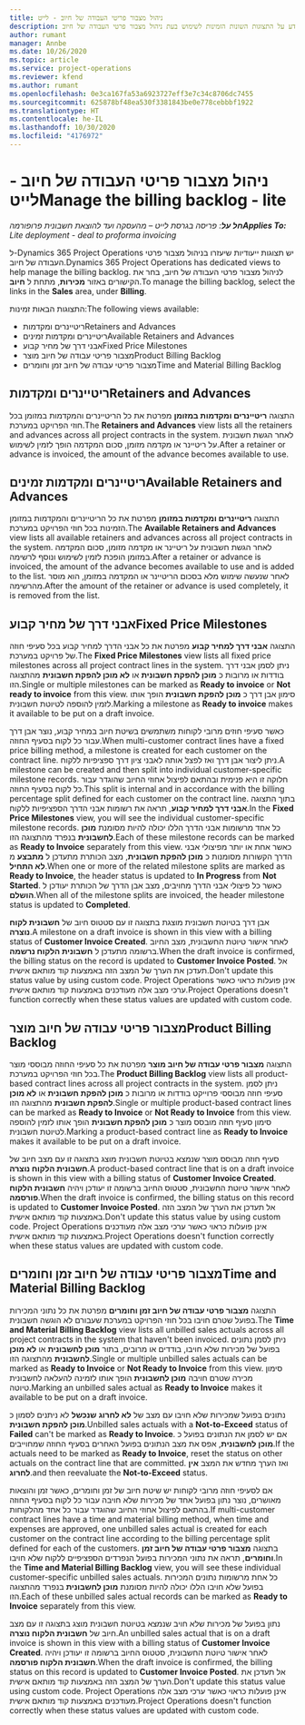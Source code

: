```yaml
---
title: ניהול מצבור פריטי העבודה של חיוב - לייט
description: נושא זה מספק מידע על התצוגות השונות הזמינות לשימוש בעת ניהול מצבור פרטי העבודה של חיוב.
author: rumant
manager: Annbe
ms.date: 10/26/2020
ms.topic: article
ms.service: project-operations
ms.reviewer: kfend
ms.author: rumant
ms.openlocfilehash: 0e3ca167fa53a6923727eff3e7c34c8706dc7455
ms.sourcegitcommit: 625878bf48ea530f3381843be0e778cebbbf1922
ms.translationtype: HT
ms.contentlocale: he-IL
ms.lasthandoff: 10/30/2020
ms.locfileid: "4176972"
---
```

# <a name="manage-the-billing-backlog---lite"></a><span data-ttu-id="33b3d-103">ניהול מצבור פריטי העבודה של חיוב - לייט</span><span class="sxs-lookup"><span data-stu-id="33b3d-103">Manage the billing backlog - lite</span></span>

<span data-ttu-id="33b3d-104">_**חל על**: פריסה בגרסת לייט – מהעסקה ועד להוצאת חשבונית פרופורמה_</span><span class="sxs-lookup"><span data-stu-id="33b3d-104">_**Applies To:** Lite deployment - deal to proforma invoicing_</span></span>

<span data-ttu-id="33b3d-105">ל-Dynamics 365 Project Operations יש תצוגות ייעודיות שיעזרו בניהול מצבור פרטי העבודה של חיוב.</span><span class="sxs-lookup"><span data-stu-id="33b3d-105">Dynamics 365 Project Operations has dedicated views to help manage the billing backlog.</span></span> <span data-ttu-id="33b3d-106">לניהול מצבור פרטי העבודה של חיוב, בחר את הקישורים באזור **מכירות**, מתחת ל **חיוב**.</span><span class="sxs-lookup"><span data-stu-id="33b3d-106">To manage the billing backlog, select the links in the **Sales** area, under **Billing**.</span></span> 

<span data-ttu-id="33b3d-107">התצוגות הבאות זמינות:</span><span class="sxs-lookup"><span data-stu-id="33b3d-107">The following views available:</span></span>

- <span data-ttu-id="33b3d-108">ריטיינרים ומקדמות</span><span class="sxs-lookup"><span data-stu-id="33b3d-108">Retainers and Advances</span></span>
- <span data-ttu-id="33b3d-109">ריטיינרים ומקדמות זמינים</span><span class="sxs-lookup"><span data-stu-id="33b3d-109">Available Retainers and Advances</span></span>
- <span data-ttu-id="33b3d-110">אבני דרך של מחיר קבוע</span><span class="sxs-lookup"><span data-stu-id="33b3d-110">Fixed Price Milestones</span></span>
- <span data-ttu-id="33b3d-111">מצבור פריטי עבודה של חיוב מוצר</span><span class="sxs-lookup"><span data-stu-id="33b3d-111">Product Billing Backlog</span></span>
- <span data-ttu-id="33b3d-112">מצבור פריטי עבודה של חיוב זמן וחומרים</span><span class="sxs-lookup"><span data-stu-id="33b3d-112">Time and Material Billing Backlog</span></span>

## <a name="retainers-and-advances"></a><span data-ttu-id="33b3d-113">ריטיינרים ומקדמות</span><span class="sxs-lookup"><span data-stu-id="33b3d-113">Retainers and Advances</span></span>

<span data-ttu-id="33b3d-114">התצוגה **ריטיינרים ומקדמות במזומן** מפרטת את כל הריטיינרים והמקדמות במזומן בכל חוזי הפרויקט במערכת.</span><span class="sxs-lookup"><span data-stu-id="33b3d-114">The **Retainers and Advances** view lists all the retainers and advances across all project contracts in the system.</span></span> <span data-ttu-id="33b3d-115">לאחר הגשת חשבונית על ריטיינר או מקדמה מזומן, סכום המקדמה הופך לזמין לשימוש.</span><span class="sxs-lookup"><span data-stu-id="33b3d-115">After a retainer or advance is invoiced, the amount of the advance becomes available to use.</span></span>

## <a name="available-retainers-and-advances"></a><span data-ttu-id="33b3d-116">ריטיינרים ומקדמות זמינים</span><span class="sxs-lookup"><span data-stu-id="33b3d-116">Available Retainers and Advances</span></span>

<span data-ttu-id="33b3d-117">התצוגה **ריטיינרים ומקדמות במזומן** מפרטת את כל הריטיינרים והמקדמות במזומן הזמינות בכל חוזי הפרויקט במערכת.</span><span class="sxs-lookup"><span data-stu-id="33b3d-117">The **Available Retainers and Advances** view lists all available retainers and advances across all project contracts in the system.</span></span> <span data-ttu-id="33b3d-118">לאחר הגשת חשבונית על ריטיינר או מקדמה מזומן, סכום המקדמה במזומן הופכת לזמין לשימוש ונוסף לרשימה.</span><span class="sxs-lookup"><span data-stu-id="33b3d-118">After a retainer or advance is invoiced, the amount of the advance becomes available to use and is added to the list.</span></span> <span data-ttu-id="33b3d-119">לאחר שנעשה שימוש מלא בסכום הריטיינר או המקדמה במזומן, הוא מוסר מהרשימה.</span><span class="sxs-lookup"><span data-stu-id="33b3d-119">After the amount of the retainer or advance is used completely, it is removed from the list.</span></span>

## <a name="fixed-price-milestones"></a><span data-ttu-id="33b3d-120">אבני דרך של מחיר קבוע</span><span class="sxs-lookup"><span data-stu-id="33b3d-120">Fixed Price Milestones</span></span>

<span data-ttu-id="33b3d-121">התצוגה **אבני דרך למחיר קבוע** מפרטת את כל אבני הדרך למחיר קבוע בכל סעיפי חוזה של פרויקט במערכת.</span><span class="sxs-lookup"><span data-stu-id="33b3d-121">The **Fixed Price Milestones** view lists all fixed price milestones across all project contract lines in the system.</span></span> <span data-ttu-id="33b3d-122">ניתן לסמן אבני דרך בודדות או מרובות כ **מוכן להפקת חשבונית** או **לא מוכן להפקת חשבונית** מהתצוגה הזו.</span><span class="sxs-lookup"><span data-stu-id="33b3d-122">Single or multiple milestones can be marked as **Ready to invoice** or **Not ready to invoice** from this view.</span></span> <span data-ttu-id="33b3d-123">סימון אבן דרך כ **מוכן להפקת חשבונית** הופך אותו לזמין להוספה לטיוטת חשבונית.</span><span class="sxs-lookup"><span data-stu-id="33b3d-123">Marking a milestone as **Ready to invoice** makes it available to be put on a draft invoice.</span></span>

<span data-ttu-id="33b3d-124">כאשר סעיפי חוזים מרובי לקוחות משתמשים בשיטת חיוב במחיר קבוע, נוצר אבן דרך עבור כל לקוח בסעיף החוזה.</span><span class="sxs-lookup"><span data-stu-id="33b3d-124">When multi-customer contract lines have a fixed price billing method, a milestone is created for each customer on the contract line.</span></span> <span data-ttu-id="33b3d-125">ניתן ליצור אבן דרך ואז לפצל אותה לאבני ציון דרך ספציפיות ללקוח.</span><span class="sxs-lookup"><span data-stu-id="33b3d-125">A milestone can be created and then split into individual customer-specific milestone records.</span></span> <span data-ttu-id="33b3d-126">חלוקה זו היא פנימית ובהתאם לפיצול אחוזי החיוב שהוגדר עבור כל לקוח בסעיף החוזה.</span><span class="sxs-lookup"><span data-stu-id="33b3d-126">This split is internal and in accordance with the billing percentage split defined for each customer on the contract line.</span></span> <span data-ttu-id="33b3d-127">בתוך התצוגה **אבני דרך למחיר קבוע**, תראה את רשומות אבני הדרך הספציפיות ללקוח.</span><span class="sxs-lookup"><span data-stu-id="33b3d-127">In the **Fixed Price Milestones** view, you will see the individual customer-specific milestone records.</span></span> <span data-ttu-id="33b3d-128">כל אחד מרשומות אבני הדרך הללו יכולה להיות מסומנת **מוכן לחשבונית** בנפרד מהתצוגה הזו.</span><span class="sxs-lookup"><span data-stu-id="33b3d-128">Each of these milestone records can be marked as **Ready to Invoice** separately from this view.</span></span> <span data-ttu-id="33b3d-129">כאשר אחת או יותר מפיצולי אבני הדרך הקשורות מסומנות כ **מוכן להפקת חשבונית**, מצב הכותרת מתעדכן ל **מתבצע** מ **לא התחיל**.</span><span class="sxs-lookup"><span data-stu-id="33b3d-129">When one or more of the related milestone splits are marked as **Ready to Invoice**, the header status is updated to **In Progress** from **Not Started**.</span></span> <span data-ttu-id="33b3d-130">כאשר כל פיצולי אבני הדרך מחויבים, מצב אבן הדרך של הכותרת יעודכן ל **הושלם**.</span><span class="sxs-lookup"><span data-stu-id="33b3d-130">When all of the milestone splits are invoiced, the header milestone status is updated to **Completed**.</span></span>

<span data-ttu-id="33b3d-131">אבן דרך בטיוטת חשבונית מוצגת בתצוגה זו עם סטטוס חיוב של **חשבונית לקוח נוצרה**.</span><span class="sxs-lookup"><span data-stu-id="33b3d-131">A milestone on a draft invoice is shown in this view with a billing status of **Customer Invoice Created**.</span></span> <span data-ttu-id="33b3d-132">לאחר אישור טיוטת החשבונית, מצב החיוב ברשומה מתעדכן ל **חשבונית הלקוח נרשמה**.</span><span class="sxs-lookup"><span data-stu-id="33b3d-132">When the draft invoice is confirmed, the billing status on the record is updated to **Customer Invoice Posted**.</span></span> <span data-ttu-id="33b3d-133">אל תעדכן את הערך של המצב הזה באמצעות קוד מותאם אישית.</span><span class="sxs-lookup"><span data-stu-id="33b3d-133">Don't update this status value by using custom code.</span></span> <span data-ttu-id="33b3d-134">Project Operations אינן פועלות כראוי כאשר ערכי מצב אלה מעודכנים באמצעות קוד מותאם אישית.</span><span class="sxs-lookup"><span data-stu-id="33b3d-134">Project Operations doesn't function correctly when these status values are updated with custom code.</span></span>

## <a name="product-billing-backlog"></a><span data-ttu-id="33b3d-135">מצבור פריטי עבודה של חיוב מוצר</span><span class="sxs-lookup"><span data-stu-id="33b3d-135">Product Billing Backlog</span></span>

<span data-ttu-id="33b3d-136">התצוגה **מצבור פרטי עבודה של חיוב מוצר** מפרטת את כל סעיפי החוזה מבוססי מוצר בכל חוזי הפרויקט במערכת.</span><span class="sxs-lookup"><span data-stu-id="33b3d-136">The **Product Billing Backlog** view lists all product-based contract lines across all project contracts in the system.</span></span> <span data-ttu-id="33b3d-137">ניתן לסמן סעיפי חוזה מבוססי פרוייקט בודדות או מרובות כ **מוכן להפקת חשבונית** או **לא מוכן להפקת חשבונית** מהתצוגה הזו.</span><span class="sxs-lookup"><span data-stu-id="33b3d-137">Single or multiple product-based contract lines can be marked as **Ready to Invoice** or **Not Ready to Invoice** from this view.</span></span> <span data-ttu-id="33b3d-138">סימון סעיף חוזה מובסס מוצר כ **מוכן להפקת חשבונית** הופך אותו לזמין להוספה לטיוטת חשבונית.</span><span class="sxs-lookup"><span data-stu-id="33b3d-138">Marking a product-based contract line as **Ready to Invoice** makes it available to be put on a draft invoice.</span></span>

<span data-ttu-id="33b3d-139">סעיף חוזה מבוסס מוצר שנמצא בטיוטת חשבונית מוצג בתצוגה זו עם מצב חיוב של **חשבונית הלקוח נוצרה**.</span><span class="sxs-lookup"><span data-stu-id="33b3d-139">A product-based contract line that is on a draft invoice is shown in this view with a billing status of **Customer Invoice Created**.</span></span> <span data-ttu-id="33b3d-140">לאחר אישור טיוטת החשבונית, סטטוס החיוב ברשומה זו יעודכן ויהיה **חשבונית הלקוח פורסמה**.</span><span class="sxs-lookup"><span data-stu-id="33b3d-140">When the draft invoice is confirmed, the billing status on this record is updated to **Customer Invoice Posted**.</span></span> <span data-ttu-id="33b3d-141">אל תעדכן את הערך של המצב הזה באמצעות קוד מותאם אישית.</span><span class="sxs-lookup"><span data-stu-id="33b3d-141">Don't update this status value by using custom code.</span></span> <span data-ttu-id="33b3d-142">Project Operations אינן פועלות כראוי כאשר ערכי מצב אלה מעודכנים באמצעות קוד מותאם אישית.</span><span class="sxs-lookup"><span data-stu-id="33b3d-142">Project Operations doesn't function correctly when these status values are updated with custom code.</span></span>

## <a name="time-and-material-billing-backlog"></a><span data-ttu-id="33b3d-143">מצבור פריטי עבודה של חיוב זמן וחומרים</span><span class="sxs-lookup"><span data-stu-id="33b3d-143">Time and Material Billing Backlog</span></span>

<span data-ttu-id="33b3d-144">התצוגה **מצבור פרטי עבודה של חיוב זמן וחומרים** מפרטת את כל נתוני המכירות בפועל שטרם חויבו בכל חוזי הפרויקט במערכת שעבורם לא הוגשה חשבונית.</span><span class="sxs-lookup"><span data-stu-id="33b3d-144">The **Time and Material Billing Backlog** view lists all unbilled sales actuals across all project contracts in the system that haven't been invoiced.</span></span> <span data-ttu-id="33b3d-145">ניתן לסמן נתונים בפועל של מכירות שלא חויבו, בודדים או מרובים, בתור **מוכן לחשבונית** או **לא מוכן לחשבונית** מהתצוגה הזו.</span><span class="sxs-lookup"><span data-stu-id="33b3d-145">Single or multiple unbilled sales actuals can be marked as **Ready to Invoice** or **Not Ready to Invoice** from this view.</span></span> <span data-ttu-id="33b3d-146">סימון מכירה שטרם חויבה **מוכן לחשבונית** הופך אותו לזמינה להעלאה לחשבונית טיוטה.</span><span class="sxs-lookup"><span data-stu-id="33b3d-146">Marking an unbilled sales actual as **Ready to Invoice** makes it available to be put on a draft invoice.</span></span>

<span data-ttu-id="33b3d-147">נתונים בפועל שמכירות שלא חויבו עם מצב של **לא לחרוג** **שנכשל** לא ניתנים לסמון כ **מוכן להפקת חשבונית**.</span><span class="sxs-lookup"><span data-stu-id="33b3d-147">Unbilled sales actuals with a **Not-to-Exceed** status of **Failed** can't be marked as **Ready to Invoice**.</span></span> <span data-ttu-id="33b3d-148">אם יש לסמן את הנתונים בפועל כ **מוכן לחשבונית**, אפס את מצב הנתונים בפועל האחרים בסעיף החוזה שמחוייבים.</span><span class="sxs-lookup"><span data-stu-id="33b3d-148">If the actuals need to be marked as **Ready to Invoice**, reset the status on other actuals on the contract line that are committed.</span></span> <span data-ttu-id="33b3d-149">ואז הערך מחדש את המצב **אין לחרוג**.</span><span class="sxs-lookup"><span data-stu-id="33b3d-149">and then reevaluate the **Not-to-Exceed** status.</span></span>

<span data-ttu-id="33b3d-150">אם לסעיפי חוזה מרובי לקוחות יש שיטת חיוב של זמן וחומרים, כאשר זמן והוצאות מאושרים, נוצר נתון בפועל אחד של מכירות שלא חויבה עבור כל לקוח בסעיף החוזה בהתאם לפיצול אחוזי החיוב שהוגדר עבור כל אחד מהלקוחות.</span><span class="sxs-lookup"><span data-stu-id="33b3d-150">If multi-customer contract lines have a time and material billing method, when time and expenses are approved, one unbilled sales actual is created for each customer on the contract line according to the billing percentage split defined for each of the customers.</span></span> <span data-ttu-id="33b3d-151">בתצוגה **מצבור פרטי עבודה של חיוב זמן וחומרים**, תראה את נתוני המכירות בפועל הנפרדים הספציפיים ללקוח שלא חויבו.</span><span class="sxs-lookup"><span data-stu-id="33b3d-151">In the **Time and Material Billing Backlog** view, you will see these individual customer-specific unbilled sales actuals.</span></span> <span data-ttu-id="33b3d-152">כל אחת מרשומות נתונים המכירות בפועל שלא חויבו הללו יכולה להיות מסומנת **מוכן לחשבונית** בנפרד מהתצוגה הזו.</span><span class="sxs-lookup"><span data-stu-id="33b3d-152">Each of these unbilled sales actual records can be marked as **Ready to Invoice** separately from this view.</span></span>

<span data-ttu-id="33b3d-153">נתון בפועל של מכירות שלא חויב שנמצא בטיוטת חשבונית מוצג בתצוגה זו עם מצב חיוב של **חשבונית הלקוח נוצרה**.</span><span class="sxs-lookup"><span data-stu-id="33b3d-153">An unbilled sales actual that is on a draft invoice is shown in this view with a billing status of **Customer Invoice Created**.</span></span> <span data-ttu-id="33b3d-154">לאחר אישור טיוטת החשבונית, סטטוס החיוב ברשומה זו יעודכן ויהיה **חשבונית הלקוח פורסמה**.</span><span class="sxs-lookup"><span data-stu-id="33b3d-154">When the draft invoice is confirmed, the billing status on this record is updated to **Customer Invoice Posted**.</span></span> <span data-ttu-id="33b3d-155">אל תעדכן את הערך של המצב הזה באמצעות קוד מותאם אישית.</span><span class="sxs-lookup"><span data-stu-id="33b3d-155">Don't update this status value using custom code.</span></span> <span data-ttu-id="33b3d-156">Project Operations אינן פועלות כראוי כאשר ערכי מצב אלה מעודכנים באמצעות קוד מותאם אישית.</span><span class="sxs-lookup"><span data-stu-id="33b3d-156">Project Operations doesn't function correctly when these status values are updated with custom code.</span></span>
